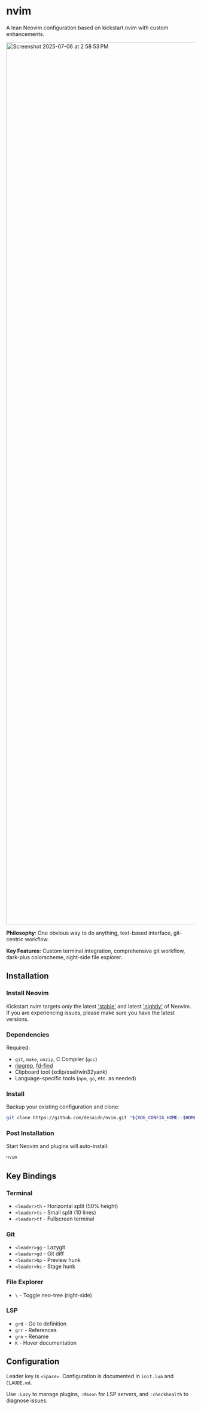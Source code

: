 # nvim

A lean Neovim configuration based on kickstart.nvim with custom enhancements.

<img width="2354" alt="Screenshot 2025-07-06 at 2 58 53 PM" src="https://github.com/user-attachments/assets/dd569b44-b205-43de-84be-688c3b868852" />

**Philosophy**: One obvious way to do anything, text-based interface, git-centric workflow.

**Key Features**: Custom terminal integration, comprehensive git workflow, dark-plus colorscheme, right-side file explorer.

## Installation

### Install Neovim

Kickstart.nvim targets *only* the latest
['stable'](https://github.com/neovim/neovim/releases/tag/stable) and latest
['nightly'](https://github.com/neovim/neovim/releases/tag/nightly) of Neovim.
If you are experiencing issues, please make sure you have the latest versions.

### Dependencies

Required:
- `git`, `make`, `unzip`, C Compiler (`gcc`)
- [ripgrep](https://github.com/BurntSushi/ripgrep#installation), [fd-find](https://github.com/sharkdp/fd#installation)
- Clipboard tool (xclip/xsel/win32yank)
- Language-specific tools (`npm`, `go`, etc. as needed)

### Install

Backup your existing configuration and clone:

```sh
git clone https://github.com/desaidn/nvim.git "${XDG_CONFIG_HOME:-$HOME/.config}"/nvim
```

### Post Installation

Start Neovim and plugins will auto-install:

```sh
nvim
```

## Key Bindings

### Terminal
- `<leader>th` - Horizontal split (50% height)
- `<leader>ts` - Small split (10 lines)
- `<leader>tf` - Fullscreen terminal

### Git
- `<leader>gg` - Lazygit
- `<leader>gd` - Git diff
- `<leader>hp` - Preview hunk
- `<leader>hs` - Stage hunk

### File Explorer
- `\` - Toggle neo-tree (right-side)

### LSP
- `grd` - Go to definition
- `grr` - References
- `grn` - Rename
- `K` - Hover documentation

## Configuration

Leader key is `<Space>`. Configuration is documented in `init.lua` and `CLAUDE.md`.

Use `:Lazy` to manage plugins, `:Mason` for LSP servers, and `:checkhealth` to diagnose issues.

